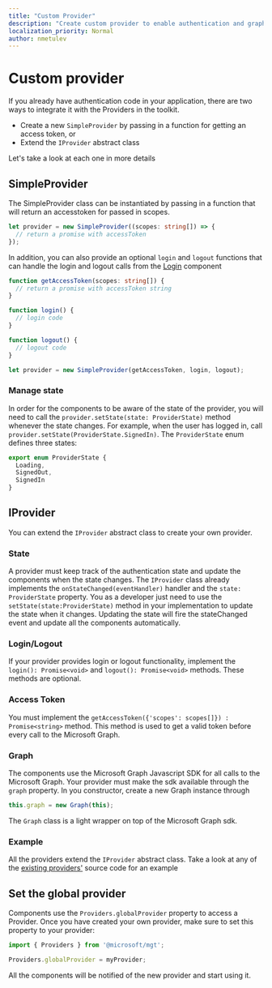 ```yaml
---
title: "Custom Provider"
description: "Create custom provider to enable authentication and graph access for the Microsoft Graph Toolkit components"
localization_priority: Normal
author: nmetulev
---
```


# Custom provider

If you already have authentication code in your application, there are two ways to integrate it with the Providers in the toolkit.

- Create a new `SimpleProvider` by passing in a function for getting an access token, or
- Extend the `IProvider` abstract class

Let's take a look at each one in more details

## SimpleProvider

The SimpleProvider class can be instantiated by passing in a function that will return an accesstoken for passed in scopes.

```ts
let provider = new SimpleProvider((scopes: string[]) => {
  // return a promise with accessToken
});
```

In addition, you can also provide an optional `login` and `logout` functions that can handle the login and logout calls from the [Login](../components/login.md) component

```ts
function getAccessToken(scopes: string[]) {
  // return a promise with accessToken string
}

function login() {
  // login code
}

function logout() {
  // logout code
}

let provider = new SimpleProvider(getAccessToken, login, logout);
```

### Manage state

In order for the components to be aware of the state of the provider, you will need to call the `provider.setState(state: ProviderState)` method whenever the state changes. For example, when the user has logged in, call `provider.setState(ProviderState.SignedIn)`. The `ProviderState` enum defines three states:

```ts
export enum ProviderState {
  Loading,
  SignedOut,
  SignedIn
}
```

## IProvider

You can extend the `IProvider` abstract class to create your own provider.

### State

A provider must keep track of the authentication state and update the components when the state changes. The `IProvider` class already implements the `onStateChanged(eventHandler)` handler and the `state: ProviderState` property. You as a developer just need to use the `setState(state:ProviderState)` method in your implementation to update the state when it changes. Updating the state will fire the stateChanged event and update all the components automatically.

### Login/Logout

If your provider provides login or logout functionality, implement the `login(): Promise<void>` and `logout(): Promise<void>` methods. These methods are optional.

### Access Token

You must implement the `getAccessToken({'scopes': scopes[]}) : Promise<string>` method. This method is used to get a valid token before every call to the Microsoft Graph.

### Graph

The components use the Microsoft Graph Javascript SDK for all calls to the Microsoft Graph. Your provider must make the sdk available through the `graph` property. In you constructor, create a new Graph instance through

```js
this.graph = new Graph(this);
```

The `Graph` class is a light wrapper on top of the Microsoft Graph sdk.

### Example

All the providers extend the `IProvider` abstract class. Take a look at any of the [existing providers'](https://github.com/microsoftgraph/microsoft-graph-toolkit/tree/master/src/providers) source code for an example

## Set the global provider

Components use the `Providers.globalProvider` property to access a Provider. Once you have created your own provider, make sure to set this property to your provider:

```ts
import { Providers } from '@microsoft/mgt';

Providers.globalProvider = myProvider;
```

All the components will be notified of the new provider and start using it.

